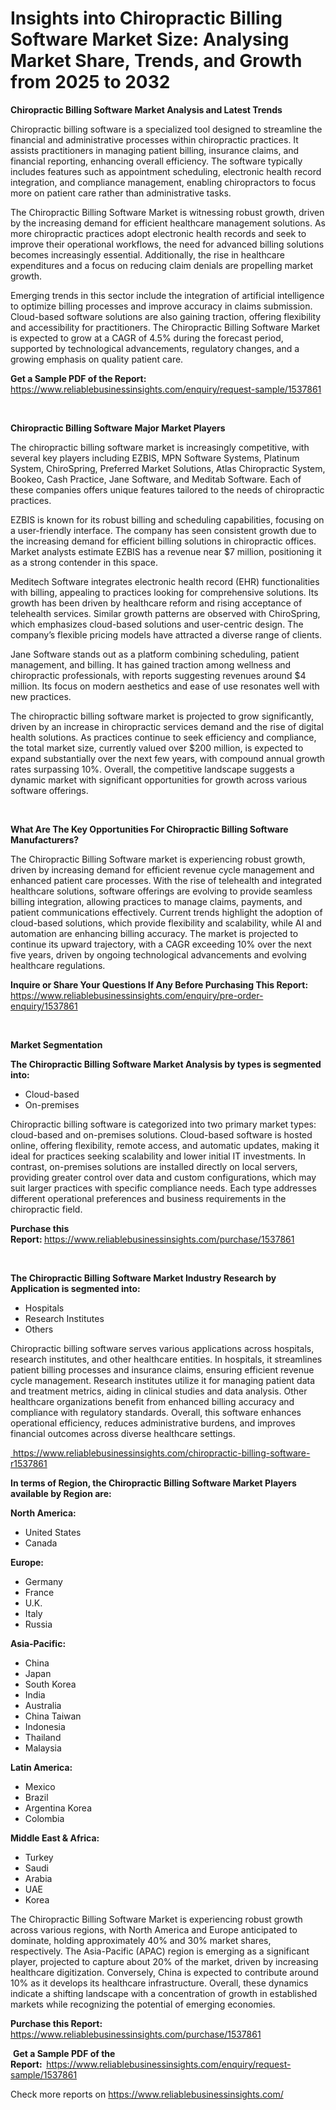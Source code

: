 <p><h1>Insights into Chiropractic Billing Software Market Size: Analysing Market Share, Trends, and Growth from 2025 to 2032</h1></p><p><strong>Chiropractic Billing Software Market Analysis and Latest Trends</strong></p>
<p><p>Chiropractic billing software is a specialized tool designed to streamline the financial and administrative processes within chiropractic practices. It assists practitioners in managing patient billing, insurance claims, and financial reporting, enhancing overall efficiency. The software typically includes features such as appointment scheduling, electronic health record integration, and compliance management, enabling chiropractors to focus more on patient care rather than administrative tasks.</p><p>The Chiropractic Billing Software Market is witnessing robust growth, driven by the increasing demand for efficient healthcare management solutions. As more chiropractic practices adopt electronic health records and seek to improve their operational workflows, the need for advanced billing solutions becomes increasingly essential. Additionally, the rise in healthcare expenditures and a focus on reducing claim denials are propelling market growth.</p><p>Emerging trends in this sector include the integration of artificial intelligence to optimize billing processes and improve accuracy in claims submission. Cloud-based software solutions are also gaining traction, offering flexibility and accessibility for practitioners. The Chiropractic Billing Software Market is expected to grow at a CAGR of 4.5% during the forecast period, supported by technological advancements, regulatory changes, and a growing emphasis on quality patient care.</p></p>
<p><strong>Get a Sample PDF of the Report:&nbsp;</strong> <a href="https://www.reliablebusinessinsights.com/enquiry/request-sample/1537861?utm_campaign=2811&utm_medium=2&utm_source=Github&utm_content=ia&utm_term=10032025&utm_id=chiropractic-billing-software">https://www.reliablebusinessinsights.com/enquiry/request-sample/1537861</a></p>
<p>&nbsp;</p>
<p><strong>Chiropractic Billing Software Major Market Players</strong></p>
<p><p>The chiropractic billing software market is increasingly competitive, with several key players including EZBIS, MPN Software Systems, Platinum System, ChiroSpring, Preferred Market Solutions, Atlas Chiropractic System, Bookeo, Cash Practice, Jane Software, and Meditab Software. Each of these companies offers unique features tailored to the needs of chiropractic practices.</p><p>EZBIS is known for its robust billing and scheduling capabilities, focusing on a user-friendly interface. The company has seen consistent growth due to the increasing demand for efficient billing solutions in chiropractic offices. Market analysts estimate EZBIS has a revenue near $7 million, positioning it as a strong contender in this space.</p><p>Meditech Software integrates electronic health record (EHR) functionalities with billing, appealing to practices looking for comprehensive solutions. Its growth has been driven by healthcare reform and rising acceptance of telehealth services. Similar growth patterns are observed with ChiroSpring, which emphasizes cloud-based solutions and user-centric design. The company’s flexible pricing models have attracted a diverse range of clients.</p><p>Jane Software stands out as a platform combining scheduling, patient management, and billing. It has gained traction among wellness and chiropractic professionals, with reports suggesting revenues around $4 million. Its focus on modern aesthetics and ease of use resonates well with new practices.</p><p>The chiropractic billing software market is projected to grow significantly, driven by an increase in chiropractic services demand and the rise of digital health solutions. As practices continue to seek efficiency and compliance, the total market size, currently valued over $200 million, is expected to expand substantially over the next few years, with compound annual growth rates surpassing 10%. Overall, the competitive landscape suggests a dynamic market with significant opportunities for growth across various software offerings.</p></p>
<p>&nbsp;</p>
<p><strong>What Are The Key Opportunities For Chiropractic Billing Software Manufacturers?</strong></p>
<p><p>The Chiropractic Billing Software market is experiencing robust growth, driven by increasing demand for efficient revenue cycle management and enhanced patient care processes. With the rise of telehealth and integrated healthcare solutions, software offerings are evolving to provide seamless billing integration, allowing practices to manage claims, payments, and patient communications effectively. Current trends highlight the adoption of cloud-based solutions, which provide flexibility and scalability, while AI and automation are enhancing billing accuracy. The market is projected to continue its upward trajectory, with a CAGR exceeding 10% over the next five years, driven by ongoing technological advancements and evolving healthcare regulations.</p></p>
<p><strong>Inquire or Share Your Questions If Any Before Purchasing This Report:</strong> <a href="https://www.reliablebusinessinsights.com/enquiry/pre-order-enquiry/1537861?utm_campaign=2811&utm_medium=2&utm_source=Github&utm_content=ia&utm_term=10032025&utm_id=chiropractic-billing-software">https://www.reliablebusinessinsights.com/enquiry/pre-order-enquiry/1537861</a></p>
<p>&nbsp;</p>
<p><strong>Market Segmentation</strong></p>
<p><strong>The Chiropractic Billing Software Market Analysis by types is segmented into:</strong></p>
<p><ul><li>Cloud-based</li><li>On-premises</li></ul></p>
<p><p>Chiropractic billing software is categorized into two primary market types: cloud-based and on-premises solutions. Cloud-based software is hosted online, offering flexibility, remote access, and automatic updates, making it ideal for practices seeking scalability and lower initial IT investments. In contrast, on-premises solutions are installed directly on local servers, providing greater control over data and custom configurations, which may suit larger practices with specific compliance needs. Each type addresses different operational preferences and business requirements in the chiropractic field.</p></p>
<p><strong>Purchase this Report:&nbsp;</strong><a href="https://www.reliablebusinessinsights.com/purchase/1537861?utm_campaign=2811&utm_medium=2&utm_source=Github&utm_content=ia&utm_term=10032025&utm_id=chiropractic-billing-software">https://www.reliablebusinessinsights.com/purchase/1537861</a></p>
<p>&nbsp;</p>
<p><strong>The Chiropractic Billing Software Market Industry Research by Application is segmented into:</strong></p>
<p><ul><li>Hospitals</li><li>Research Institutes</li><li>Others</li></ul></p>
<p><p>Chiropractic billing software serves various applications across hospitals, research institutes, and other healthcare entities. In hospitals, it streamlines patient billing processes and insurance claims, ensuring efficient revenue cycle management. Research institutes utilize it for managing patient data and treatment metrics, aiding in clinical studies and data analysis. Other healthcare organizations benefit from enhanced billing accuracy and compliance with regulatory standards. Overall, this software enhances operational efficiency, reduces administrative burdens, and improves financial outcomes across diverse healthcare settings.</p></p>
<p><a href="https://www.reliablebusinessinsights.com/chiropractic-billing-software-r1537861?utm_campaign=2811&utm_medium=2&utm_source=Github&utm_content=ia&utm_term=10032025&utm_id=chiropractic-billing-software">&nbsp;https://www.reliablebusinessinsights.com/chiropractic-billing-software-r1537861</a></p>
<p><strong>In terms of Region, the Chiropractic Billing Software Market Players available by Region are:</strong></p>
<p>
    <p> <strong> North America: </strong>
        <ul>
            <li>United States</li>
            <li>Canada</li>
        </ul>
        </p> 
    <p> <strong> Europe: </strong>
        <ul>
            <li>Germany</li>
            <li>France</li>
            <li>U.K.</li>
            <li>Italy</li>
            <li>Russia</li>
        </ul>
        </p> 
    <p> <strong> Asia-Pacific: </strong>
        <ul>
            <li>China</li>
            <li>Japan</li>
            <li>South Korea</li>
            <li>India</li>
            <li>Australia</li>
            <li>China Taiwan</li>
            <li>Indonesia</li>
            <li>Thailand</li>
            <li>Malaysia</li>
        </ul>
        </p> 
    <p> <strong> Latin America: </strong>
        <ul>
            <li>Mexico</li>
            <li>Brazil</li>
            <li>Argentina Korea</li>
            <li>Colombia</li>
        </ul>
        </p> 
    <p> <strong> Middle East & Africa: </strong>
        <ul>
            <li>Turkey</li>
            <li>Saudi</li>
            <li>Arabia</li>
            <li>UAE</li>
            <li>Korea</li>
        </ul>
    </p>
    </p>
<p><p>The Chiropractic Billing Software Market is experiencing robust growth across various regions, with North America and Europe anticipated to dominate, holding approximately 40% and 30% market shares, respectively. The Asia-Pacific (APAC) region is emerging as a significant player, projected to capture about 20% of the market, driven by increasing healthcare digitization. Conversely, China is expected to contribute around 10% as it develops its healthcare infrastructure. Overall, these dynamics indicate a shifting landscape with a concentration of growth in established markets while recognizing the potential of emerging economies.</p></p>
<p><strong>Purchase this Report: </strong><a href="https://www.reliablebusinessinsights.com/purchase/1537861?utm_campaign=2811&utm_medium=2&utm_source=Github&utm_content=ia&utm_term=10032025&utm_id=chiropractic-billing-software">https://www.reliablebusinessinsights.com/purchase/1537861</a></p>
<p>&nbsp;<strong>Get a Sample PDF of the Report:&nbsp;&nbsp;</strong><a href="https://www.reliablebusinessinsights.com/enquiry/request-sample/1537861?utm_campaign=2811&utm_medium=2&utm_source=Github&utm_content=ia&utm_term=10032025&utm_id=chiropractic-billing-software">https://www.reliablebusinessinsights.com/enquiry/request-sample/1537861</a></p>
<p><strong></strong></p>
<p>Check more reports on <a href="https://www.reliablebusinessinsights.com/?utm_campaign=2811&utm_medium=2&utm_source=Github&utm_content=ia&utm_term=10032025&utm_id=chiropractic-billing-software">https://www.reliablebusinessinsights.com/</a></p>
